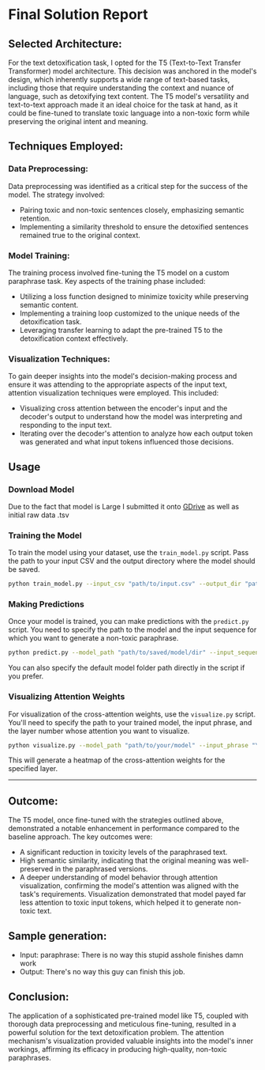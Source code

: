 # Final Solution Report

## Selected Architecture:
For the text detoxification task, I opted for the T5 (Text-to-Text Transfer Transformer) model architecture. This decision was anchored in the model's design, which inherently supports a wide range of text-based tasks, including those that require understanding the context and nuance of language, such as detoxifying text content. The T5 model's versatility and text-to-text approach made it an ideal choice for the task at hand, as it could be fine-tuned to translate toxic language into a non-toxic form while preserving the original intent and meaning.

## Techniques Employed:
### Data Preprocessing:
Data preprocessing was identified as a critical step for the success of the model. The strategy involved:

- Pairing toxic and non-toxic sentences closely, emphasizing semantic retention.
- Implementing a similarity threshold to ensure the detoxified sentences remained true to the original context.

### Model Training:
The training process involved fine-tuning the T5 model on a custom paraphrase task. Key aspects of the training phase included:

- Utilizing a loss function designed to minimize toxicity while preserving semantic content.
- Implementing a training loop customized to the unique needs of the detoxification task.
- Leveraging transfer learning to adapt the pre-trained T5 to the detoxification context effectively.

### Visualization Techniques:
To gain deeper insights into the model's decision-making process and ensure it was attending to the appropriate aspects of the input text, attention visualization techniques were employed. This included:

- Visualizing cross attention between the encoder's input and the decoder's output to understand how the model was interpreting and responding to the input text.
- Iterating over the decoder's attention to analyze how each output token was generated and what input tokens influenced those decisions.

## Usage


### Download Model
Due to the fact that model is Large I submitted it onto [GDrive](https://drive.google.com/drive/folders/19ddhxuJn__g0-VwsOF8p_aQ09zShzGIo?usp=sharing) as well as initial raw data .tsv

### Training the Model

To train the model using your dataset, use the `train_model.py` script. Pass the path to your input CSV and the output directory where the model should be saved.

```bash
python train_model.py --input_csv "path/to/input.csv" --output_dir "path/to/output/model/dir"
```

### Making Predictions

Once your model is trained, you can make predictions with the `predict.py` script. You need to specify the path to the model and the input sequence for which you want to generate a non-toxic paraphrase.

```bash
python predict.py --model_path "path/to/saved/model/dir" --input_sequence "The text to detoxify."
```

You can also specify the default model folder path directly in the script if you prefer.

### Visualizing Attention Weights

For visualization of the cross-attention weights, use the `visualize.py` script. You'll need to specify the path to your trained model, the input phrase, and the layer number whose attention you want to visualize.

```bash
python visualize.py --model_path "path/to/your/model" --input_phrase "Your phrase here" --layer_num 3
```

This will generate a heatmap of the cross-attention weights for the specified layer.

---

## Outcome:
The T5 model, once fine-tuned with the strategies outlined above, demonstrated a notable enhancement in performance compared to the baseline approach. The key outcomes were:

- A significant reduction in toxicity levels of the paraphrased text.
- High semantic similarity, indicating that the original meaning was well-preserved in the paraphrased versions.
- A deeper understanding of model behavior through attention visualization, confirming the model's attention was aligned with the task's requirements.
Visualization demonstrated that model payed far less attention to toxic input tokens, which helped it to generate non-toxic text.

## Sample generation:
- Input: paraphrase: There is no way this stupid asshole finishes damn work
- Output: There's no way this guy can finish this job.

## Conclusion:
The application of a sophisticated pre-trained model like T5, coupled with thorough data preprocessing and meticulous fine-tuning, resulted in a powerful solution for the text detoxification problem. The attention mechanism's visualization provided valuable insights into the model's inner workings, affirming its efficacy in producing high-quality, non-toxic paraphrases.